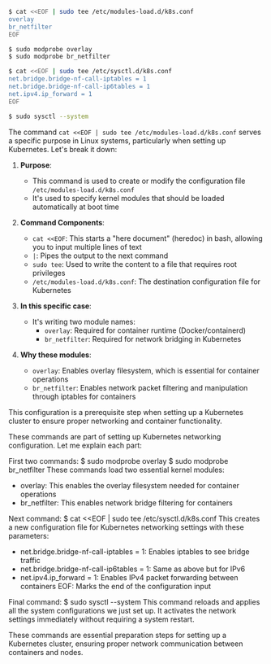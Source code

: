 ```bash
$ cat <<EOF | sudo tee /etc/modules-load.d/k8s.conf
overlay
br_netfilter
EOF

$ sudo modprobe overlay
$ sudo modprobe br_netfilter

$ cat <<EOF | sudo tee /etc/sysctl.d/k8s.conf
net.bridge.bridge-nf-call-iptables = 1
net.bridge.bridge-nf-call-ip6tables = 1
net.ipv4.ip_forward = 1
EOF

$ sudo sysctl --system
```

The command `cat <<EOF | sudo tee /etc/modules-load.d/k8s.conf` serves a specific purpose in Linux systems, particularly when setting up Kubernetes. Let's break it down:

1. **Purpose**:
   - This command is used to create or modify the configuration file `/etc/modules-load.d/k8s.conf`
   - It's used to specify kernel modules that should be loaded automatically at boot time

2. **Command Components**:
   - `cat <<EOF`: This starts a "here document" (heredoc) in bash, allowing you to input multiple lines of text
   - `|`: Pipes the output to the next command
   - `sudo tee`: Used to write the content to a file that requires root privileges
   - `/etc/modules-load.d/k8s.conf`: The destination configuration file for Kubernetes

3. **In this specific case**:
   - It's writing two module names:
     - `overlay`: Required for container runtime (Docker/containerd)
     - `br_netfilter`: Required for network bridging in Kubernetes

4. **Why these modules**:
   - `overlay`: Enables overlay filesystem, which is essential for container operations
   - `br_netfilter`: Enables network packet filtering and manipulation through iptables for containers

This configuration is a prerequisite step when setting up a Kubernetes cluster to ensure proper networking and container functionality.


These commands are part of setting up Kubernetes networking configuration. Let me explain each part:

First two commands:
$ sudo modprobe overlay
$ sudo modprobe br_netfilter
These commands load two essential kernel modules:
- overlay: This enables the overlay filesystem needed for container operations
- br_netfilter: This enables network bridge filtering for containers

Next command:
$ cat <<EOF | sudo tee /etc/sysctl.d/k8s.conf
This creates a new configuration file for Kubernetes networking settings with these parameters:
- net.bridge.bridge-nf-call-iptables = 1: Enables iptables to see bridge traffic
- net.bridge.bridge-nf-call-ip6tables = 1: Same as above but for IPv6
- net.ipv4.ip_forward = 1: Enables IPv4 packet forwarding between containers
EOF: Marks the end of the configuration input

Final command:
$ sudo sysctl --system
This command reloads and applies all the system configurations we just set up. It activates the network settings immediately without requiring a system restart.

These commands are essential preparation steps for setting up a Kubernetes cluster, ensuring proper network communication between containers and nodes.
